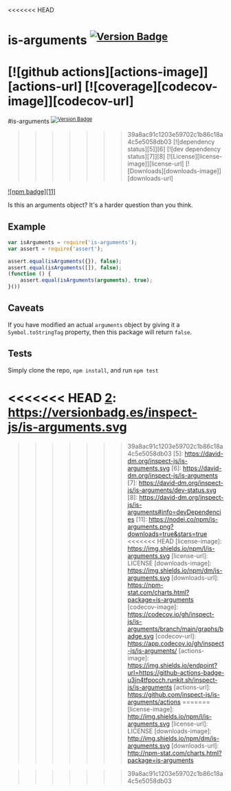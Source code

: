 <<<<<<< HEAD
# is-arguments <sup>[![Version Badge][2]][1]</sup>

[![github actions][actions-image]][actions-url]
[![coverage][codecov-image]][codecov-url]
=======
#is-arguments <sup>[![Version Badge][2]][1]</sup>

>>>>>>> 39a8ac91c1203e59702c1b86c18a4c5e5058db03
[![dependency status][5]][6]
[![dev dependency status][7]][8]
[![License][license-image]][license-url]
[![Downloads][downloads-image]][downloads-url]

[![npm badge][11]][1]

Is this an arguments object? It's a harder question than you think.

## Example

```js
var isArguments = require('is-arguments');
var assert = require('assert');

assert.equal(isArguments({}), false);
assert.equal(isArguments([]), false);
(function () {
	assert.equal(isArguments(arguments), true);
}())
```

## Caveats
If you have modified an actual `arguments` object by giving it a `Symbol.toStringTag` property, then this package will return `false`.

## Tests
Simply clone the repo, `npm install`, and run `npm test`

[1]: https://npmjs.org/package/is-arguments
<<<<<<< HEAD
[2]: https://versionbadg.es/inspect-js/is-arguments.svg
=======
[2]: http://versionbadg.es/inspect-js/is-arguments.svg
>>>>>>> 39a8ac91c1203e59702c1b86c18a4c5e5058db03
[5]: https://david-dm.org/inspect-js/is-arguments.svg
[6]: https://david-dm.org/inspect-js/is-arguments
[7]: https://david-dm.org/inspect-js/is-arguments/dev-status.svg
[8]: https://david-dm.org/inspect-js/is-arguments#info=devDependencies
[11]: https://nodei.co/npm/is-arguments.png?downloads=true&stars=true
<<<<<<< HEAD
[license-image]: https://img.shields.io/npm/l/is-arguments.svg
[license-url]: LICENSE
[downloads-image]: https://img.shields.io/npm/dm/is-arguments.svg
[downloads-url]: https://npm-stat.com/charts.html?package=is-arguments
[codecov-image]: https://codecov.io/gh/inspect-js/is-arguments/branch/main/graphs/badge.svg
[codecov-url]: https://app.codecov.io/gh/inspect-js/is-arguments/
[actions-image]: https://img.shields.io/endpoint?url=https://github-actions-badge-u3jn4tfpocch.runkit.sh/inspect-js/is-arguments
[actions-url]: https://github.com/inspect-js/is-arguments/actions
=======
[license-image]: http://img.shields.io/npm/l/is-arguments.svg
[license-url]: LICENSE
[downloads-image]: http://img.shields.io/npm/dm/is-arguments.svg
[downloads-url]: http://npm-stat.com/charts.html?package=is-arguments

>>>>>>> 39a8ac91c1203e59702c1b86c18a4c5e5058db03
